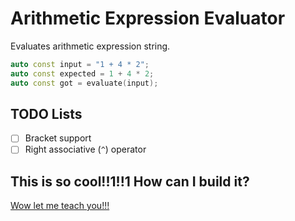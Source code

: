# Arithmetic Expression Evaluator

Evaluates arithmetic expression string.

```c++
auto const input = "1 + 4 * 2";
auto const expected = 1 + 4 * 2;
auto const got = evaluate(input);
```

## TODO Lists

* [ ] Bracket support
* [ ] Right associative (`^`) operator

## This is so cool!!1!!1 How can I build it?

[Wow let me teach you!!!](https://www.google.com/search?q=How+to+build+cmake+project)
